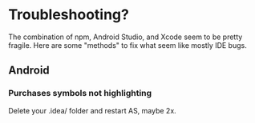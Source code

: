 # Troubleshooting?
The combination of npm, Android Studio, and Xcode seem to be pretty fragile. Here are some "methods" to fix what seem like mostly IDE bugs.

## Android

### Purchases symbols not highlighting
Delete your .idea/ folder and restart AS, maybe 2x.
